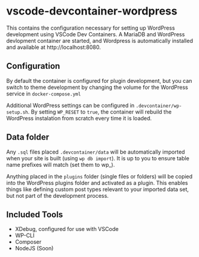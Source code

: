 # vscode-devcontainer-wordpress

This contains the configuration necessary for setting up WordPress development using VSCode Dev Containers.
A MariaDB and WordPress devlopment container are started, and Wordpress is automatically installed and available at http://localhost:8080.

## Configuration

By default the container is configured for plugin development, but you can switch to theme development by changing the volume for the WordPress service in `docker-compose.yml`

Additional WordPress settings can be configured in `.devcontainer/wp-setup.sh`. By setting `WP_RESET` to `true`, the container will rebuild the WordPress instalation from scratch every time it is loaded. 

## Data folder

Any `.sql` files placed `.devcontainer/data` will be automatically imported when your site is built (using `wp db import`). It is up to you to ensure table name prefixes will match (set them to wp_).

Anything placed in the `plugins` folder (single files or folders) will be copied into the WordPress plugins folder and activated as a plugin. This enables things like defining custom post types relevant to your imported data set, but not part of the development process.

## Included Tools

- XDebug, configured for use with VSCode
- WP-CLI
- Composer
- NodeJS (Soon)